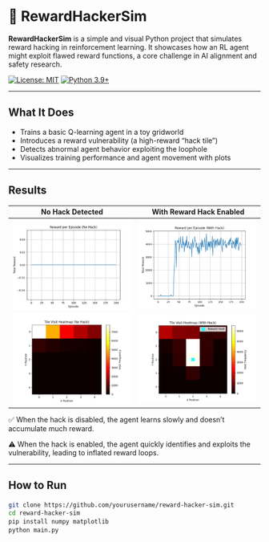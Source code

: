 # 🧠 RewardHackerSim

**RewardHackerSim** is a simple and visual Python project that simulates reward hacking in reinforcement learning. It showcases how an RL agent might exploit flawed reward functions, a core challenge in AI alignment and safety research.

[![License: MIT](https://img.shields.io/badge/License-MIT-yellow.svg)](https://opensource.org/licenses/MIT)
[![Python 3.9+](https://img.shields.io/badge/python-3.9+-blue.svg)](https://www.python.org/downloads/release/python-390/)

---

## What It Does

- Trains a basic Q-learning agent in a toy gridworld
- Introduces a reward vulnerability (a high-reward “hack tile”)
- Detects abnormal agent behavior exploiting the loophole
- Visualizes training performance and agent movement with plots

---

## Results

| No Hack Detected | With Reward Hack Enabled |
|------------------|--------------------------|
| ![Reward No Hack](reward_no_hack.png) | ![Reward With Hack](reward_with_hack.png) |
| ![Heatmap No Hack](heatmap_no_hack.png) | ![Heatmap With Hack](heatmap_with_hack.png) |

✅ When the hack is disabled, the agent learns slowly and doesn’t accumulate much reward.

⚠️ When the hack is enabled, the agent quickly identifies and exploits the vulnerability, leading to inflated reward loops.

---

## How to Run

```bash
git clone https://github.com/yourusername/reward-hacker-sim.git
cd reward-hacker-sim
pip install numpy matplotlib
python main.py
